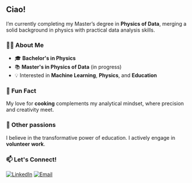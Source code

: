 ## Ciao!

I’m currently completing my Master’s degree in **Physics of Data**, merging a solid background in physics with practical data analysis skills.

### 👨‍🔬 About Me
- 🎓 **Bachelor's in Physics** 
- 📚 **Master's in Physics of Data** (in progress)
- 💡 Interested in **Machine Learning**, **Physics**, and **Education**

### 🍳 Fun Fact
My love for **cooking** complements my analytical mindset, where precision and creativity meet.

### 🌱 Other passions
I believe in the transformative power of education. I actively engage in **volunteer work**.

### 📫 Let's Connect!
[![LinkedIn](https://img.shields.io/badge/LinkedIn-0A66C2?style=for-the-badge&logo=linkedin&logoColor=white)](https://www.linkedin.com/in/filippo-orlando-3784ba2a3/) 
[![Email](https://img.shields.io/badge/Email-D14836?style=for-the-badge&logo=gmail&logoColor=white)](mailto:filippoorlando11@gmail.com)

